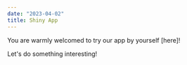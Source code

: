 ```yaml
---
date: "2023-04-02"
title: Shiny App
---
```


You are warmly welcomed to try our app by yourself [here]!

Let's do something interesting!



